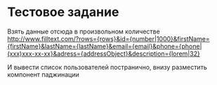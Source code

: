 # Тестовое задание

Взять данные отсюда в произвольном количестве
http://www.filltext.com/?rows={rows}&id={number|1000}&firstName={firstName}&lastName={lastName}&email={email}&phone={phone|(xxx)xxx-xx-xx}&adress={addressObject}&description={lorem|32}

И вывести список пользователей постранично, внизу разместить компонент паджинации